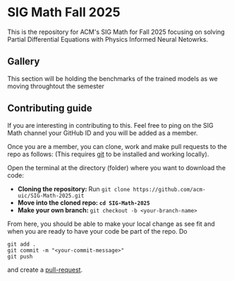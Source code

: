 # SIG Math Fall 2025

This is the repository for ACM's SIG Math for Fall 2025 focusing on solving Partial Differential Equations with Physics Informed Neural Netowrks.

## Gallery
This section will be holding the benchmarks of the trained models as we moving throughtout the semester
<!--TODO -->

## Contributing guide 
If you are interesting in contributing to this. Feel free to ping on the SIG Math channel your GitHub ID and you will be added as a member.

Once you are a member, you can clone, work and make pull requests to the repo as follows: (This requires [git](https://git-scm.com/install/) to be installed and working locally).

Open the terminal at the directory (folder) where you want to download the code:
- <b> Cloning the repository: </b> Run `git clone https://github.com/acm-uic/SIG-Math-2025.git`
- <b> Move into the cloned repo: `cd SIG-Math-2025` </b>
- <b> Make your own branch: </b> `git checkout -b <your-branch-name>`

From here, you should be able to make your local change as see fit and when you are ready to have your code be part of the repo. Do
```
git add .
git commit -m "<your-commit-message>"
git push
```
and create a [pull-request](https://docs.github.com/en/pull-requests/collaborating-with-pull-requests/proposing-changes-to-your-work-with-pull-requests/creating-a-pull-request).
